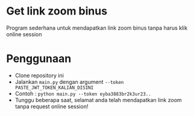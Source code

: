 # Get link zoom binus
Program sederhana untuk mendapatkan link zoom binus tanpa harus klik online session

# Penggunaan
- Clone repository ini
- Jalankan ```main.py``` dengan argument ```--token PASTE_JWT_TOKEN_KALIAN_DISINI```
- Contoh : ```python main.py --token eyba3883br2k3ur23..```
- Tunggu beberapa saat, selamat anda telah mendapatkan link zoom tanpa request online session!
